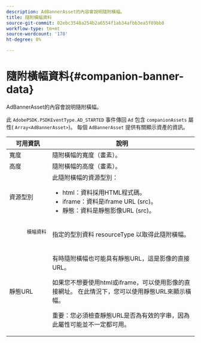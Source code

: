 ```yaml
---
description: AdBannerAsset的內容會說明隨附橫幅。
title: 隨附橫幅資料
source-git-commit: 02ebc3548a254b2a6554f1ab34afbb3ea5f09bb8
workflow-type: tm+mt
source-wordcount: '178'
ht-degree: 0%

---
```


# 隨附橫幅資料{#companion-banner-data}

AdBannerAsset的內容會說明隨附橫幅。

<!--<a id="section_D730B4FD6FD749E9860B6A07FC110552"></a>-->

此 `AdobePSDK.PSDKEventType.AD_STARTED` 事件傳回 `Ad` 包含 `companionAssets` 屬性( `Array<AdBannerAsset>`)。
每個 `AdBannerAsset` 提供有關顯示資產的資訊。

<table id="table_760C885E2DCA4BE983CC57FDA7BD5B14"> 
 <thead> 
  <tr> 
   <th colname="col1" class="entry"> 可用資訊 </th> 
   <th colname="col2" class="entry"> 說明 </th> 
  </tr> 
 </thead>
 <tbody> 
  <tr> 
   <td colname="col1"> 寬度 </td> 
   <td colname="col2"> 隨附橫幅的寬度（畫素）。 </td> 
  </tr> 
  <tr> 
   <td colname="col1"> 高度 </td> 
   <td colname="col2"> 隨附橫幅的高度（畫素）。 </td> 
  </tr> 
  <tr> 
   <td colname="col1"> 資源型別 </td> 
   <td colname="col2">此隨附橫幅的資源型別： 
    <ul id="ul_A067787FE49E4B6095BE0AC1D447DBB3"> 
     <li id="li_02B7224C67004095B3F6E50FD21E507E">html：資料採用HTML程式碼。 </li> 
     <li id="li_5F37E14472424F808C6094F42009E676">iframe：資料是iframe URL (src)。 </li> 
     <li id="li_48E74AC5F00640EC8A4DE2CB31E106EC">靜態：資料是靜態影像URL (src)。 </li> 
    </ul> </td> 
  </tr> 
  <tr> 
   <td colname="col1">
    <pre>
      橫幅資料
    </pre> </td> 
   <td colname="col2"> 指定的型別資料 <span class="codeph"> resourceType</span> 以取得此隨附橫幅。 </td> 
  </tr> 
  <tr> 
   <td colname="col1"> 靜態URL </td> 
   <td colname="col2"> <p>有時隨附橫幅也可能具有靜態URL，這是影像的直接URL。 </p> <p>如果您不想要使用html或iframe，可以使用影像的直接網址。 在此情況下，您可以使用靜態URL來顯示橫幅。 </p> <p>重要：您必須檢查靜態URL是否為有效的字串，因為此屬性可能並不一定都可用。 </p> </td> 
  </tr> 
 </tbody> 
</table>
